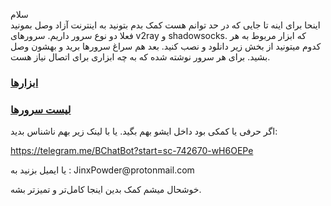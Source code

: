 سلام
<br>
اینحا برای اینه تا جایی که در حد توانم هست کمک بدم بتونید به اینترنت آزاد وصل بمونید
<br>
فعلا دو نوع سرور داریم. سرورهای v2ray و shadowsocks. که ابزار مربوط به هر کدوم میتونید از بخش زیر دانلود و نصب کنید. بعد هم سراغ سرورها برید و بهشون وصل بشید. برای هر سرور نوشته شده که به چه ابزاری برای اتصال نیاز هست.
<br>
### [ابزارها](Tools.md)

### [لیست سرورها](config.md)

اگر حرفی یا کمکی بود داخل ایشو بهم بگید. یا با لینک زیر بهم ناشناس بدید: <div>
https://telegram.me/BChatBot?start=sc-742670-wH6OEPe
<div>
 یا ایمیل بزنید به : JinxPowder@protonmail.com
<div>
 
 خوشحال میشم کمک بدین اینجا کامل‌تر و تمیزتر بشه.
